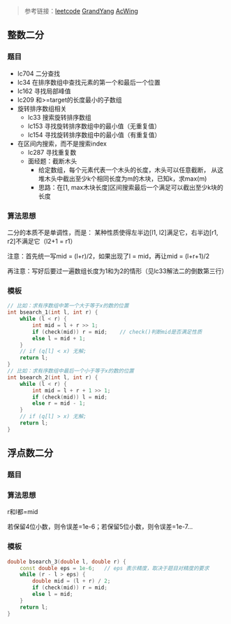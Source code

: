 >参考链接：[leetcode](https://leetcode.com/problems/) [GrandYang](https://www.cnblogs.com/grandyang/p/6854825.html) [AcWing](https://www.acwing.com/about/)

## 整数二分

### 题目

- lc704 二分查找
- lc34 在排序数组中查找元素的第一个和最后一个位置
- lc162 寻找局部峰值
- lc209 和>=target的长度最小的子数组
- 旋转排序数组相关
  - lc33 搜索旋转排序数组
  - lc153 寻找旋转排序数组中的最小值（无重复值）
  - lc154 寻找旋转排序数组中的最小值（有重复值）
- 在区间内搜索，而不是搜索index
  - lc287 寻找重复数
  - 面经题：截断木头
    - 给定数组，每个元素代表一个木头的长度，木头可以任意截断， 从这堆木头中截出至少k个相同长度为m的木块，已知k，求max(m)
    - 思路：在[1, max木块长度]区间搜索最后一个满足可以截出至少k块的长度

### 算法思想

二分的本质不是单调性，而是：
某种性质使得左半边[l1, l2]满足它，右半边[r1, r2]不满足它（l2+1 = r1）

注意：首先统一写mid = (l+r)/2，如果出现了l = mid，再让mid = (l+r+1)/2

再注意：写好后要过一遍数组长度为1和为2的情形（见lc33解法二的倒数第三行）

### 模板

```cpp
// 比如：求有序数组中第一个大于等于x的数的位置
int bsearch_1(int l, int r) {
    while (l < r) {
        int mid = l + r >> 1;
        if (check(mid)) r = mid;    // check()判断mid是否满足性质
        else l = mid + 1;
    }
    // if (q[l] < x) 无解;
    return l;
}
// 比如：求有序数组中最后一个小于等于x的数的位置
int bsearch_2(int l, int r) {
    while (l < r) {
        int mid = l + r + 1 >> 1;
        if (check(mid)) l = mid;
        else r = mid - 1;
    }
    // if (q[l] > x) 无解;
    return l;
}
```

## 浮点数二分

### 题目



### 算法思想

r和l都=mid

若保留4位小数，则令误差=1e-6；若保留5位小数，则令误差=1e-7...

### 模板

```cpp
double bsearch_3(double l, double r) {
    const double eps = 1e-6;   // eps 表示精度，取决于题目对精度的要求
    while (r - l > eps) {
        double mid = (l + r) / 2;
        if (check(mid)) r = mid;
        else l = mid;
    }
    return l;
}
```

